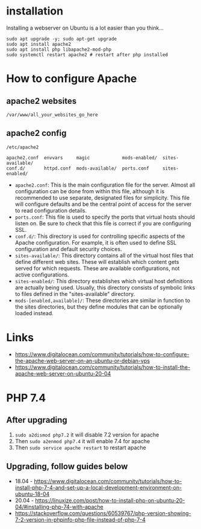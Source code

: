 # installation
Installing a webserver on Ubuntu is a lot easier than you think...
```
sudo apt upgrade -y; sudo apt-get upgrade
sudo apt install apache2
sudo apt install php libapache2-mod-php
sudo systemctl restart apache2 # restart after php installed
```


# How to configure Apache

## apache2 websites
`/var/www/all_your_websites_go_here`

## apache2 config

`/etc/apache2`

```
apache2.conf  envvars     magic            mods-enabled/  sites-available/
conf.d/       httpd.conf  mods-available/  ports.conf     sites-enabled/
```


* `apache2.conf`: This is the main configuration file for the server. Almost all configuration can be done from within this file, although it is recommended to use separate, designated files for simplicity. This file will configure defaults and be the central point of access for the server to read configuration details.
* `ports.conf`: This file is used to specify the ports that virtual hosts should listen on. Be sure to check that this file is correct if you are configuring SSL.
* `conf.d/`: This directory is used for controlling specific aspects of the Apache configuration. For example, it is often used to define SSL configuration and default security choices.
* `sites-available/`: This directory contains all of the virtual host files that define different web sites. These will establish which content gets served for which requests. These are available configurations, not active configurations.
* `sites-enabled/`: This directory establishes which virtual host definitions are actually being used. Usually, this directory consists of symbolic links to files defined in the "sites-available" directory.
* `mods-[enabled,available]/`: These directories are similar in function to the sites directories, but they define modules that can be optionally loaded instead.

# Links
* https://www.digitalocean.com/community/tutorials/how-to-configure-the-apache-web-server-on-an-ubuntu-or-debian-vps
* https://www.digitalocean.com/community/tutorials/how-to-install-the-apache-web-server-on-ubuntu-20-04


# PHP 7.4
## After upgrading

1. `sudo a2dismod php7.2` it will disable 7.2 version for apache 
2. Then `sudo a2enmod php7.4` it will enable 7.4 for apache
3. Then `sudo service apache restart` to restart apache

## Upgrading, follow guides below
* 18.04 - https://www.digitalocean.com/community/tutorials/how-to-install-php-7-4-and-set-up-a-local-development-environment-on-ubuntu-18-04
* 20.04 - https://linuxize.com/post/how-to-install-php-on-ubuntu-20-04/#installing-php-74-with-apache
* https://stackoverflow.com/questions/60539767/php-version-showing-7-2-version-in-phpinfo-php-file-instead-of-php-7-4